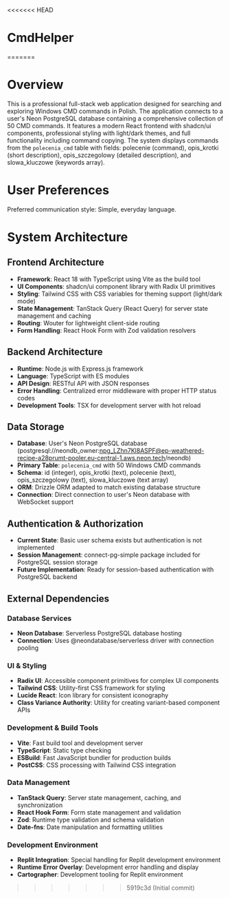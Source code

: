 <<<<<<< HEAD
# CmdHelper
=======
# Overview

This is a professional full-stack web application designed for searching and exploring Windows CMD commands in Polish. The application connects to a user's Neon PostgreSQL database containing a comprehensive collection of 50 CMD commands. It features a modern React frontend with shadcn/ui components, professional styling with light/dark themes, and full functionality including command copying. The system displays commands from the `polecenia_cmd` table with fields: polecenie (command), opis_krotki (short description), opis_szczegolowy (detailed description), and slowa_kluczowe (keywords array).

# User Preferences

Preferred communication style: Simple, everyday language.

# System Architecture

## Frontend Architecture
- **Framework**: React 18 with TypeScript using Vite as the build tool
- **UI Components**: shadcn/ui component library with Radix UI primitives
- **Styling**: Tailwind CSS with CSS variables for theming support (light/dark mode)
- **State Management**: TanStack Query (React Query) for server state management and caching
- **Routing**: Wouter for lightweight client-side routing
- **Form Handling**: React Hook Form with Zod validation resolvers

## Backend Architecture
- **Runtime**: Node.js with Express.js framework
- **Language**: TypeScript with ES modules
- **API Design**: RESTful API with JSON responses
- **Error Handling**: Centralized error middleware with proper HTTP status codes
- **Development Tools**: TSX for development server with hot reload

## Data Storage
- **Database**: User's Neon PostgreSQL database (postgresql://neondb_owner:npg_LZhn7Kl8ASPF@ep-weathered-recipe-a28prumt-pooler.eu-central-1.aws.neon.tech/neondb)
- **Primary Table**: `polecenia_cmd` with 50 Windows CMD commands
- **Schema**: id (integer), opis_krotki (text), polecenie (text), opis_szczegolowy (text), slowa_kluczowe (text array)
- **ORM**: Drizzle ORM adapted to match existing database structure
- **Connection**: Direct connection to user's Neon database with WebSocket support

## Authentication & Authorization
- **Current State**: Basic user schema exists but authentication is not implemented
- **Session Management**: connect-pg-simple package included for PostgreSQL session storage
- **Future Implementation**: Ready for session-based authentication with PostgreSQL backend

## External Dependencies

### Database Services
- **Neon Database**: Serverless PostgreSQL database hosting
- **Connection**: Uses @neondatabase/serverless driver with connection pooling

### UI & Styling
- **Radix UI**: Accessible component primitives for complex UI components
- **Tailwind CSS**: Utility-first CSS framework for styling
- **Lucide React**: Icon library for consistent iconography
- **Class Variance Authority**: Utility for creating variant-based component APIs

### Development & Build Tools
- **Vite**: Fast build tool and development server
- **TypeScript**: Static type checking
- **ESBuild**: Fast JavaScript bundler for production builds
- **PostCSS**: CSS processing with Tailwind CSS integration

### Data Management
- **TanStack Query**: Server state management, caching, and synchronization
- **React Hook Form**: Form state management and validation
- **Zod**: Runtime type validation and schema validation
- **Date-fns**: Date manipulation and formatting utilities

### Development Environment
- **Replit Integration**: Special handling for Replit development environment
- **Runtime Error Overlay**: Development error handling and display
- **Cartographer**: Development tooling for Replit environment
>>>>>>> 5919c3d (Initial commit)
